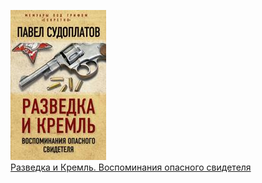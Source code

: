 ![](Разведка%20и%20Кремль.%20Воспоминания%20опасного%20свидетеля.jpg)  
[Разведка и Кремль. Воспоминания опасного свидетеля](Разведка%20и%20Кремль.%20Воспоминания%20опасного%20свидетеля.md)
